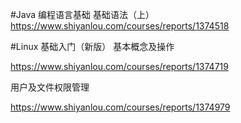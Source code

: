 #Java 编程语言基础
基础语法（上）
https://www.shiyanlou.com/courses/reports/1374518




#Linux 基础入门（新版）
基本概念及操作

https://www.shiyanlou.com/courses/reports/1374719

用户及文件权限管理

https://www.shiyanlou.com/courses/reports/1374979








